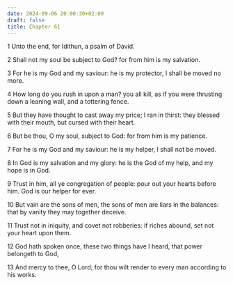 ```yaml
---
date: 2024-09-06 20:00:30+02:00
draft: false
title: Chapter 61
---
```




1 Unto the end, for Idithun, a psalm of David.

2 Shall not my soul be subject to God? for from him is my salvation.

3 For he is my God and my saviour: he is my protector, I shall be moved no more.

4 How long do you rush in upon a man? you all kill, as if you were thrusting down a leaning wall, and a tottering fence.

5 But they have thought to cast away my price; I ran in thirst: they blessed with their mouth, but cursed with their heart.

6 But be thou, O my soul, subject to God: for from him is my patience.

7 For he is my God and my saviour: he is my helper, I shall not be moved.

8 In God is my salvation and my glory: he is the God of my help, and my hope is in God.

9 Trust in him, all ye congregation of people: pour out your hearts before him. God is our helper for ever.

10 But vain are the sons of men, the sons of men are liars in the balances: that by vanity they may together deceive.

11 Trust not in iniquity, and covet not robberies: if riches abound, set not your heart upon them.

12 God hath spoken once, these two things have I heard, that power belongeth to God,

13 And mercy to thee, O Lord; for thou wilt render to every man according to his works.

